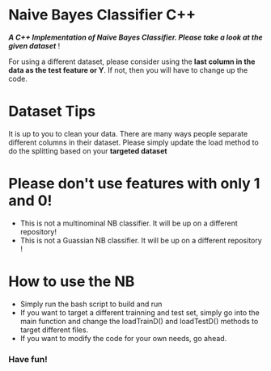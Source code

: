 # Naive Bayes Classifier C++ #          

***A C++ Implementation of Naive Bayes Classifier. Please take a look at the given dataset*** !              

For using a different dataset, please consider using the **last column in the data as the test feature or Y**. If not, then you will have to change up the code.       

# Dataset Tips      
It is up to you to clean your data. There are many ways people separate different columns in their dataset. Please simply update the load method to do the splitting based on your **targeted dataset** 

# Please don't use features with only 1 and 0! #             
  - This is not a multinominal NB classifier. It will be up on a different repository!     
  - This is not a Guassian NB classifier. It will be up on a different repository !      
        
# How to use the NB #    
  - Simply run the bash script to build and run  
  - If you want to target a different trainning and test set, simply go into the main function and change the loadTrainD() and loadTestD() methods to target different files.   
  - If you want to modify the code for your own needs, go ahead.
        
### Have fun! ###
